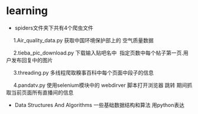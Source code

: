# learning
- spiders文件夹下共有4个爬虫文件

      1.Air_quality_data.py 获取中国环境保护部上的 空气质量数据
      
      2.tieba_pic_download.py 下载输入贴吧名中  指定页数中每个帖子第一页.用户发布回复中的图片
      
      3.threading.py 多线程爬取糗事百科中每个页面中段子的信息
      
      4.pandatv.py 使用selenium模块中的 webdirver 脚本打开浏览器 跳转 期间抓取当前页面所有直播间的信息

- Data Structures And Algorithms 一些基础数据结构和算法 用python表达
